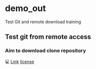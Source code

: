 # demo_out
Test Git and remote download training
## Test git from remote access
### Aim to download clone repository
:computer: [Link](summary.md "Summary") 
[license](LICENSE "License")
